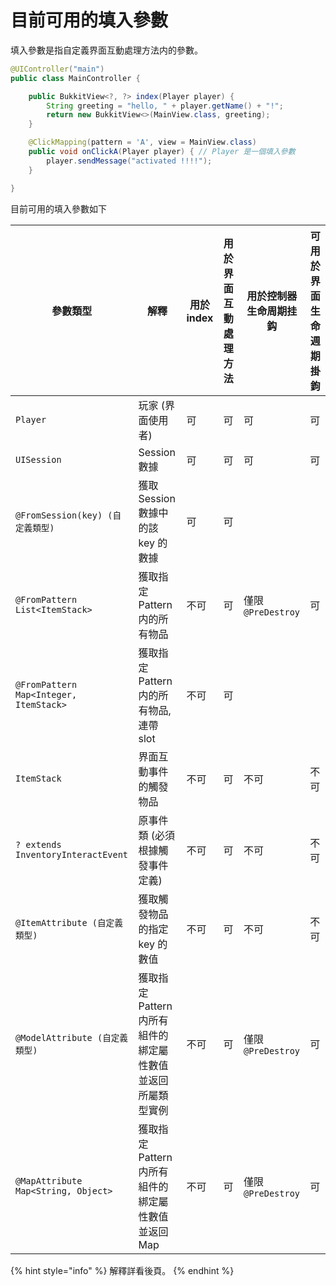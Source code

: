 # 目前可用的填入參數

填入參數是指自定義界面互動處理方法内的參數。

```java
@UIController("main")
public class MainController {

    public BukkitView<?, ?> index(Player player) {
        String greeting = "hello, " + player.getName() + "!";
        return new BukkitView<>(MainView.class, greeting);
    }

    @ClickMapping(pattern = 'A', view = MainView.class)
    public void onClickA(Player player) { // Player 是一個填入參數
        player.sendMessage("activated !!!!");
    }

}
```

目前可用的填入參數如下

| 參數類型                                   | 解釋                                 | 用於 index | 用於 界面互動處理方法 | 用於控制器生命周期挂鈎      | 可用於界面生命週期掛鉤 |
| -------------------------------------- | ---------------------------------- | -------- | ----------- | ---------------- | ----------- |
| `Player`                               | 玩家 (界面使用者)                         | 可        | 可           | 可                | 可           |
| `UISession`                            | Session 數據                         | 可        | 可           | 可                | 可           |
| `@FromSession(key) (自定義類型)`            | 獲取 Session 數據中的該 key 的數據           | 可        | 可           |                  |             |
| `@FromPattern List<ItemStack>`         | 獲取指定 Pattern 内的所有物品                | 不可       | 可           | 僅限 `@PreDestroy` | 可           |
| `@FromPattern Map<Integer, ItemStack>` | 獲取指定 Pattern 内的所有物品, 連帶 slot       | 不可       | 可           |                  |             |
| `ItemStack`                            | 界面互動事件的觸發物品                        | 不可       | 可           | 不可               | 不可          |
| `? extends InventoryInteractEvent`     | 原事件類 (必須根據觸發事件定義)                  | 不可       | 可           | 不可               | 不可          |
| `@ItemAttribute (自定義類型)`               | 獲取觸發物品的指定 key 的數值                  | 不可       | 可           | 不可               | 不可          |
| `@ModelAttribute (自定義類型)`              | 獲取指定 Pattern 内所有組件的綁定屬性數值並返回所屬類型實例 | 不可       | 可           | 僅限 `@PreDestroy` | 可           |
| `@MapAttribute Map<String, Object>`    | 獲取指定 Pattern 内所有組件的綁定屬性數值並返回 Map   | 不可       | 可           | 僅限 `@PreDestroy` | 可           |

{% hint style="info" %}
解釋詳看後頁。
{% endhint %}
